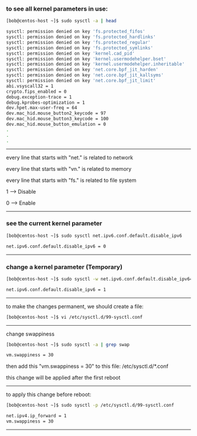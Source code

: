 


### to see all kernel parameters in use:


```bash
[bob@centos-host ~]$ sudo sysctl -a | head

sysctl: permission denied on key 'fs.protected_fifos'
sysctl: permission denied on key 'fs.protected_hardlinks'
sysctl: permission denied on key 'fs.protected_regular'
sysctl: permission denied on key 'fs.protected_symlinks'
sysctl: permission denied on key 'kernel.cad_pid'
sysctl: permission denied on key 'kernel.usermodehelper.bset'
sysctl: permission denied on key 'kernel.usermodehelper.inheritable'
sysctl: permission denied on key 'net.core.bpf_jit_harden'
sysctl: permission denied on key 'net.core.bpf_jit_kallsyms'
sysctl: permission denied on key 'net.core.bpf_jit_limit'
abi.vsyscall32 = 1
crypto.fips_enabled = 0
debug.exception-trace = 1
debug.kprobes-optimization = 1
dev.hpet.max-user-freq = 64
dev.mac_hid.mouse_button2_keycode = 97
dev.mac_hid.mouse_button3_keycode = 100
dev.mac_hid.mouse_button_emulation = 0
.
.
.
```

________________________________________________________________________________________________


every line that starts with "net." is related to network


every line that starts with "vn." is related to memory


every line that starts with "fs." is related to file system


1   -->   Disable

0   -->   Enable



________________________________________________________________________________________________


### see the current kernel parameter

```bash
[bob@centos-host ~]$ sudo sysctl net.ipv6.conf.default.disable_ipv6

net.ipv6.conf.default.disable_ipv6 = 0
```

________________________________________________________________________________________________


### change a kernel parameter (Temporary)

```bash
[bob@centos-host ~]$ sudo sysctl -w net.ipv6.conf.default.disable_ipv6=1

net.ipv6.conf.default.disable_ipv6 = 1
```

________________________________________________________________________________________________ 


to make the changes permanent, we should create a file:

```bash
[bob@centos-host ~]$ vi /etc/sysctl.d/99-sysctl.conf
```

________________________________________________________________________________________________



change swappiness

```bash
[bob@centos-host ~]$ sudo sysctl -a | grep swap

vm.swappiness = 30
```


then add this "vm.swappiness = 30" to this file: /etc/sysctl.d/*.conf


this change will be applied after the first reboot



________________________________________________________________________________________________



to apply this change before reboot:

```bash
[bob@centos-host ~]$ sudo sysctl -p /etc/sysctl.d/99-sysctl.conf

net.ipv4.ip_forward = 1
vm.swappiness = 30
```

________________________________________________________________________________________________
